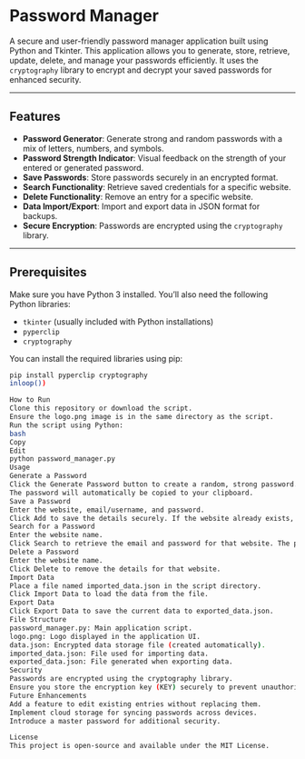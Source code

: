 # Password Manager

A secure and user-friendly password manager application built using Python and Tkinter. This application allows you to generate, store, retrieve, update, delete, and manage your passwords efficiently. It uses the `cryptography` library to encrypt and decrypt your saved passwords for enhanced security.

---

## Features

- **Password Generator**: Generate strong and random passwords with a mix of letters, numbers, and symbols.
- **Password Strength Indicator**: Visual feedback on the strength of your entered or generated password.
- **Save Passwords**: Store passwords securely in an encrypted format.
- **Search Functionality**: Retrieve saved credentials for a specific website.
- **Delete Functionality**: Remove an entry for a specific website.
- **Data Import/Export**: Import and export data in JSON format for backups.
- **Secure Encryption**: Passwords are encrypted using the `cryptography` library.

---

## Prerequisites

Make sure you have Python 3 installed. You’ll also need the following Python libraries:
- `tkinter` (usually included with Python installations)
- `pyperclip`
- `cryptography`

You can install the required libraries using pip:
```bash
pip install pyperclip cryptography
inloop())

How to Run
Clone this repository or download the script.
Ensure the logo.png image is in the same directory as the script.
Run the script using Python:
bash
Copy
Edit
python password_manager.py
Usage
Generate a Password
Click the Generate Password button to create a random, strong password.
The password will automatically be copied to your clipboard.
Save a Password
Enter the website, email/username, and password.
Click Add to save the details securely. If the website already exists, the password will be updated.
Search for a Password
Enter the website name.
Click Search to retrieve the email and password for that website. The password is also copied to the clipboard.
Delete a Password
Enter the website name.
Click Delete to remove the details for that website.
Import Data
Place a file named imported_data.json in the script directory.
Click Import Data to load the data from the file.
Export Data
Click Export Data to save the current data to exported_data.json.
File Structure
password_manager.py: Main application script.
logo.png: Logo displayed in the application UI.
data.json: Encrypted data storage file (created automatically).
imported_data.json: File used for importing data.
exported_data.json: File generated when exporting data.
Security
Passwords are encrypted using the cryptography library.
Ensure you store the encryption key (KEY) securely to prevent unauthorized access.
Future Enhancements
Add a feature to edit existing entries without replacing them.
Implement cloud storage for syncing passwords across devices.
Introduce a master password for additional security.

License
This project is open-source and available under the MIT License.
